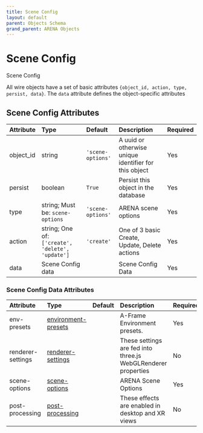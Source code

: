 ```yaml
---
title: Scene Config
layout: default
parent: Objects Schema
grand_parent: ARENA Objects
---
```


<!--CAUTION: This file is autogenerated from https://github.com/arenaxr/arena-schemas. Changes made here may be overwritten.-->


Scene Config
============


Scene Config

All wire objects have a set of basic attributes ```{object_id, action, type, persist, data}```. The ```data``` attribute defines the object-specific attributes

Scene Config Attributes
------------------------

|Attribute|Type|Default|Description|Required|
| :--- | :--- | :--- | :--- | :--- |
|object_id|string|```'scene-options'```|A uuid or otherwise unique identifier for this object|Yes|
|persist|boolean|```True```|Persist this object in the database|Yes|
|type|string; Must be: ```scene-options```|```'scene-options'```|ARENA scene options|Yes|
|action|string; One of: ```['create', 'delete', 'update']```|```'create'```|One of 3 basic Create, Update, Delete actions|Yes|
|data|Scene Config data||Scene Config Data|Yes|

### Scene Config Data Attributes

|Attribute|Type|Default|Description|Required|
| :--- | :--- | :--- | :--- | :--- |
|env-presets|[environment-presets](environment-presets)||A-Frame Environment presets.|Yes|
|renderer-settings|[renderer-settings](renderer-settings)||These settings are fed into three.js WebGLRenderer properties|No|
|scene-options|[scene-options](scene-options)||ARENA Scene Options|Yes|
|post-processing|[post-processing](post-processing)||These effects are enabled in desktop and XR views|No|
